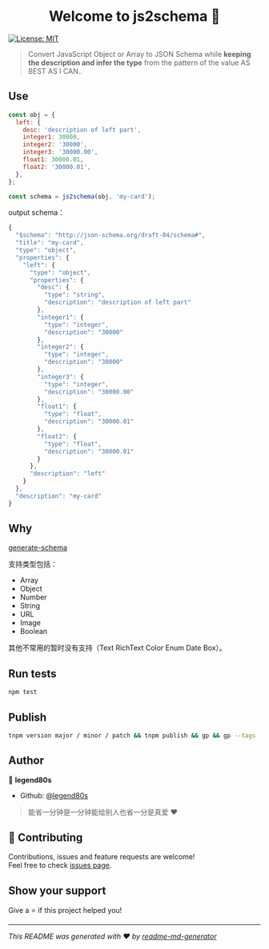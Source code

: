 <h1 align="center">Welcome to js2schema 👋</h1>
<p>
  <a href="#" target="_blank">
    <img alt="License: MIT" src="https://img.shields.io/badge/License-MIT-yellow.svg" />
  </a>
</p>

> Convert JavaScript Object or Array to JSON Schema while **keeping the description and infer the type** from the pattern of the value AS BEST AS I CAN..
>

## Use

```javascript
const obj = {
  left: {
    desc: 'description of left part',
    integer1: 30000,
    integer2: '30000',
    integer3: '30000.00',
    float1: 30000.01,
    float2: '30000.01',
  },
};

const schema = js2schema(obj, 'my-card');
```

output schema：

```javascript
{
  "$schema": "http://json-schema.org/draft-04/schema#",
  "title": "my-card",
  "type": "object",
  "properties": {
    "left": {
      "type": "object",
      "properties": {
        "desc": {
          "type": "string",
          "description": "description of left part"
        },
        "integer1": {
          "type": "integer",
          "description": "30000"
        },
        "integer2": {
          "type": "integer",
          "description": "30000"
        },
        "integer3": {
          "type": "integer",
          "description": "30000.00"
        },
        "float1": {
          "type": "float",
          "description": "30000.01"
        },
        "float2": {
          "type": "float",
          "description": "30000.01"
        }
      },
      "description": "left"
    }
  },
  "description": "my-card"
}
```

## Why

[generate-schema](https://www.npmjs.com/package/generate-schema)

支持类型包括：

- Array
- Object
- Number
- String
- URL
- Image
- Boolean

其他不常用的暂时没有支持（Text RichText Color Enum Date Box）。

## Run tests

```sh
npm test
```

## Publish

```sh
tnpm version major / minor / patch && tnpm publish && gp && gp --tags
```

## Author

👤 **legend80s**

* Github: [@legend80s](https://github.com/legend80s)

> 能省一分钟是一分钟能给别人也省一分是真爱 ❤️

## 🤝 Contributing

Contributions, issues and feature requests are welcome!<br />Feel free to check [issues page](https://github.com/legend80s/js2schema/issues).

## Show your support

Give a ⭐️ if this project helped you!

***
_This README was generated with ❤️ by [readme-md-generator](https://github.com/kefranabg/readme-md-generator)_
